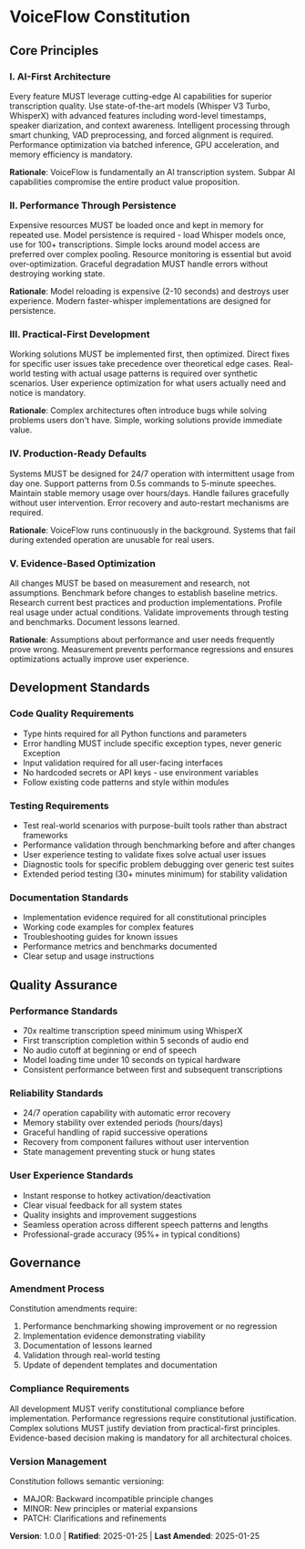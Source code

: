 <!--
Sync Impact Report:
Version change: none → 1.0.0 (initial constitution)
Added sections:
- Core Principles (5 principles): AI-First Architecture, Performance Through Persistence, Practical-First Development, Production-Ready Defaults, Evidence-Based Optimization
- Development Standards (code quality, testing, documentation)
- Quality Assurance (performance, reliability, user experience)
- Governance (amendment procedures, compliance)
Templates requiring updates: ✅ all reviewed and aligned
Follow-up TODOs: None - all placeholders filled
-->

# VoiceFlow Constitution

## Core Principles

### I. AI-First Architecture
Every feature MUST leverage cutting-edge AI capabilities for superior transcription quality. Use state-of-the-art models (Whisper V3 Turbo, WhisperX) with advanced features including word-level timestamps, speaker diarization, and context awareness. Intelligent processing through smart chunking, VAD preprocessing, and forced alignment is required. Performance optimization via batched inference, GPU acceleration, and memory efficiency is mandatory.

**Rationale**: VoiceFlow is fundamentally an AI transcription system. Subpar AI capabilities compromise the entire product value proposition.

### II. Performance Through Persistence
Expensive resources MUST be loaded once and kept in memory for repeated use. Model persistence is required - load Whisper models once, use for 100+ transcriptions. Simple locks around model access are preferred over complex pooling. Resource monitoring is essential but avoid over-optimization. Graceful degradation MUST handle errors without destroying working state.

**Rationale**: Model reloading is expensive (2-10 seconds) and destroys user experience. Modern faster-whisper implementations are designed for persistence.

### III. Practical-First Development
Working solutions MUST be implemented first, then optimized. Direct fixes for specific user issues take precedence over theoretical edge cases. Real-world testing with actual usage patterns is required over synthetic scenarios. User experience optimization for what users actually need and notice is mandatory.

**Rationale**: Complex architectures often introduce bugs while solving problems users don't have. Simple, working solutions provide immediate value.

### IV. Production-Ready Defaults
Systems MUST be designed for 24/7 operation with intermittent usage from day one. Support patterns from 0.5s commands to 5-minute speeches. Maintain stable memory usage over hours/days. Handle failures gracefully without user intervention. Error recovery and auto-restart mechanisms are required.

**Rationale**: VoiceFlow runs continuously in the background. Systems that fail during extended operation are unusable for real users.

### V. Evidence-Based Optimization
All changes MUST be based on measurement and research, not assumptions. Benchmark before changes to establish baseline metrics. Research current best practices and production implementations. Profile real usage under actual conditions. Validate improvements through testing and benchmarks. Document lessons learned.

**Rationale**: Assumptions about performance and user needs frequently prove wrong. Measurement prevents performance regressions and ensures optimizations actually improve user experience.

## Development Standards

### Code Quality Requirements
- Type hints required for all Python functions and parameters
- Error handling MUST include specific exception types, never generic Exception
- Input validation required for all user-facing interfaces
- No hardcoded secrets or API keys - use environment variables
- Follow existing code patterns and style within modules

### Testing Requirements
- Test real-world scenarios with purpose-built tools rather than abstract frameworks
- Performance validation through benchmarking before and after changes
- User experience testing to validate fixes solve actual user issues
- Diagnostic tools for specific problem debugging over generic test suites
- Extended period testing (30+ minutes minimum) for stability validation

### Documentation Standards
- Implementation evidence required for all constitutional principles
- Working code examples for complex features
- Troubleshooting guides for known issues
- Performance metrics and benchmarks documented
- Clear setup and usage instructions

## Quality Assurance

### Performance Standards
- 70x realtime transcription speed minimum using WhisperX
- First transcription completion within 5 seconds of audio end
- No audio cutoff at beginning or end of speech
- Model loading time under 10 seconds on typical hardware
- Consistent performance between first and subsequent transcriptions

### Reliability Standards
- 24/7 operation capability with automatic error recovery
- Memory stability over extended periods (hours/days)
- Graceful handling of rapid successive operations
- Recovery from component failures without user intervention
- State management preventing stuck or hung states

### User Experience Standards
- Instant response to hotkey activation/deactivation
- Clear visual feedback for all system states
- Quality insights and improvement suggestions
- Seamless operation across different speech patterns and lengths
- Professional-grade accuracy (95%+ in typical conditions)

## Governance

### Amendment Process
Constitution amendments require:
1. Performance benchmarking showing improvement or no regression
2. Implementation evidence demonstrating viability
3. Documentation of lessons learned
4. Validation through real-world testing
5. Update of dependent templates and documentation

### Compliance Requirements
All development MUST verify constitutional compliance before implementation. Performance regressions require constitutional justification. Complex solutions MUST justify deviation from practical-first principles. Evidence-based decision making is mandatory for all architectural choices.

### Version Management
Constitution follows semantic versioning:
- MAJOR: Backward incompatible principle changes
- MINOR: New principles or material expansions
- PATCH: Clarifications and refinements

**Version**: 1.0.0 | **Ratified**: 2025-01-25 | **Last Amended**: 2025-01-25